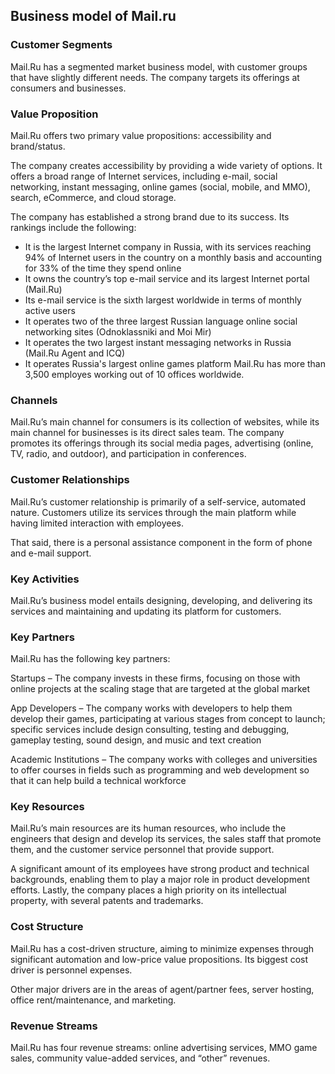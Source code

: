 Business model of Mail.ru
-------------------------

 ### Customer Segments

 Mail.Ru has a segmented market business model, with customer groups that have slightly different needs. The company targets its offerings at consumers and businesses.

 ### Value Proposition

 Mail.Ru offers two primary value propositions: accessibility and brand/status.

 The company creates accessibility by providing a wide variety of options. It offers a broad range of Internet services, including e-mail, social networking, instant messaging, online games (social, mobile, and MMO), search, eCommerce, and cloud storage.

 The company has established a strong brand due to its success. Its rankings include the following:

  * It is the largest Internet company in Russia, with its services reaching 94% of Internet users in the country on a monthly basis and accounting for 33% of the time they spend online
 * It owns the country’s top e-mail service and its largest Internet portal (Mail.Ru)
 * Its e-mail service is the sixth largest worldwide in terms of monthly active users
 * It operates two of the three largest Russian language online social networking sites (Odnoklassniki and Moi Mir)
 * It operates the two largest instant messaging networks in Russia (Mail.Ru Agent and ICQ)
 * It operates Russia's largest online games platform
  Mail.Ru has more than 3,500 employes working out of 10 offices worldwide.

 ### Channels

 Mail.Ru’s main channel for consumers is its collection of websites, while its main channel for businesses is its direct sales team. The company promotes its offerings through its social media pages, advertising (online, TV, radio, and outdoor), and participation in conferences.

 ### Customer Relationships

 Mail.Ru’s customer relationship is primarily of a self-service, automated nature. Customers utilize its services through the main platform while having limited interaction with employees.

 That said, there is a personal assistance component in the form of phone and e-mail support.

 ### Key Activities

 Mail.Ru’s business model entails designing, developing, and delivering its services and maintaining and updating its platform for customers.

 ### Key Partners

 Mail.Ru has the following key partners:

 Startups – The company invests in these firms, focusing on those with online projects at the scaling stage that are targeted at the global market

 App Developers – The company works with developers to help them develop their games, participating at various stages from concept to launch; specific services include design consulting, testing and debugging, gameplay testing, sound design, and music and text creation

 Academic Institutions – The company works with colleges and universities to offer courses in fields such as programming and web development so that it can help build a technical workforce

 ### Key Resources

 Mail.Ru’s main resources are its human resources, who include the engineers that design and develop its services, the sales staff that promote them, and the customer service personnel that provide support.

 A significant amount of its employees have strong product and technical backgrounds, enabling them to play a major role in product development efforts. Lastly, the company places a high priority on its intellectual property, with several patents and trademarks.

 ### Cost Structure

 Mail.Ru has a cost-driven structure, aiming to minimize expenses through significant automation and low-price value propositions. Its biggest cost driver is personnel expenses.

 Other major drivers are in the areas of agent/partner fees, server hosting, office rent/maintenance, and marketing.

 ### Revenue Streams

 Mail.Ru has four revenue streams: online advertising services, MMO game sales, community value-added services, and “other” revenues.
